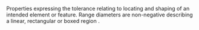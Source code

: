 Properties expressing the tolerance relating to locating and shaping of an intended element or feature. Range diameters are non-negative describing a linear, rectangular or  boxed region  .